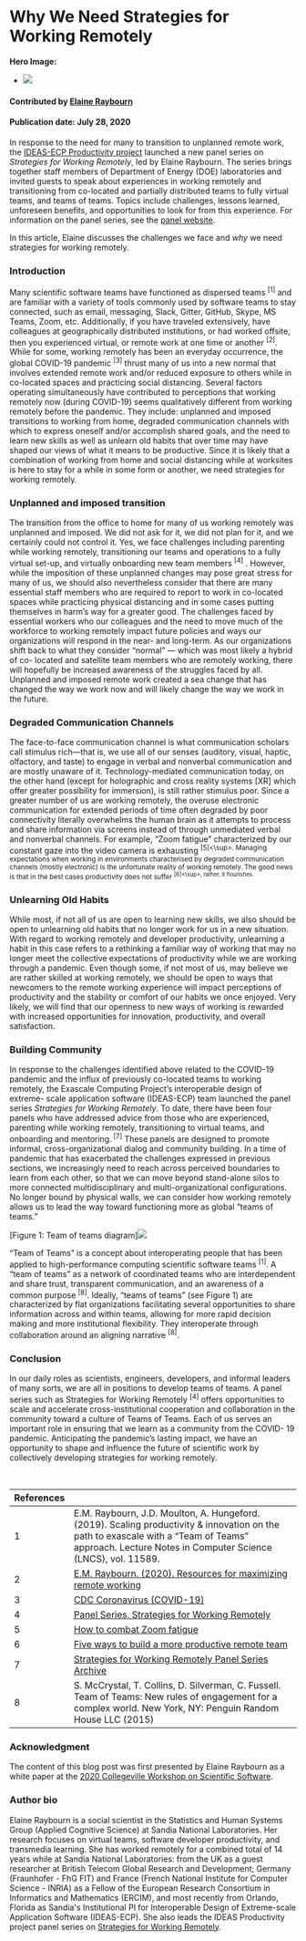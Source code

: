 # Why We Need Strategies for Working Remotely

**Hero Image:**
 
- <img src='https://github.com/betterscientificsoftware/images/raw/master/Blog_0520_WorkRemoteSpack.png' />

#### Contributed by [Elaine Raybourn](https://github.com/elaineraybourn "Elaine Raybourn GitHub Profile") 

#### Publication date: July 28, 2020

In response to the need for many to transition to unplanned remote work, the [IDEAS-ECP Productivity project](https://ideas-productivity.org/ideas-ecp) launched a new panel series on *Strategies for Working Remotely*, led by Elaine Raybourn. The series brings together staff members of Department of Energy (DOE) laboratories and invited guests to speak about experiences in working remotely and transitioning from co-located and partially distributed teams to fully virtual teams, and teams of teams. Topics include challenges, lessons learned, unforeseen benefits, and opportunities to look for from this experience. For information on the panel series, see the [panel website](https://www.exascaleproject.org/strategies-for-working-remotely).

In this article, Elaine discusses the challenges we face and *why* we need strategies for working remotely.

### Introduction 

Many scientific software teams have functioned as dispersed teams <sup>[1]</sup> and are familiar with a variety of tools commonly used by software teams to stay connected, such as email, messaging, Slack, Gitter, GitHub, Skype, MS Teams, Zoom, etc. Additionally, if you have traveled extensively, have colleagues at geographically distributed institutions, or had worked offsite, then you experienced virtual, or remote work at one time or another <sup>[2]</sup>. While for some, working remotely has been an everyday occurrence, the global COVID-19 pandemic <sup>[3]</sup> thrust many of us into a new normal that involves extended remote work and/or reduced exposure to others while in co-located spaces and practicing social distancing. Several factors operating simultaneously have contributed to perceptions that working remotely now (during COVID-19) seems qualitatively different from working remotely before the pandemic. They include: unplanned and imposed transitions to working from home, degraded communication channels with which to express oneself and/or accomplish shared goals, and the need to learn new skills as well as unlearn old habits that over time may have shaped our views of what it means to be productive. Since it is likely that a combination of working from home and social distancing while at worksites is here to stay for a while in some form or another, we need strategies for working remotely.

### Unplanned and imposed transition

The transition from the office to home for many of us working remotely was unplanned and imposed. We did not ask for it, we did not plan for it, and we certainly could not control it. Yes, we face challenges including parenting while working remotely, transitioning our teams and operations to a fully virtual set-up, and virtually onboarding new team members <sup>[4]</sup> . However, while the imposition of these unplanned changes may pose great stress for many of us, we should also nevertheless consider that there are many essential staff members who are required to report to work in co-located spaces while practicing physical distancing and in some cases putting themselves in harm’s way for a greater good. The challenges faced by essential workers who our colleagues and the need to move much of the workforce to working remotely impact future policies and ways our organizations will respond in the near- and long-term. As our organizations shift back to what they consider “normal” — which was most likely a hybrid of co- located and satellite team members who are remotely working, there will hopefully be increased awareness of the struggles faced by all. Unplanned and imposed remote work created a sea change that has changed the way we work now and will likely change the way we work in the future.

### Degraded Communication Channels

The face-to-face communication channel is what communication scholars call stimulus rich—that is, we use all of our senses (auditory, visual, haptic, olfactory, and taste) to engage in verbal and nonverbal communication and are mostly unaware of it. Technology-mediated communication today, on the other hand (except for holographic and cross reality systems [XR] which offer greater possibility for immersion), is still rather stimulus poor. Since a greater number of us are working remotely, the overuse electronic communication for extended periods of time often degraded by poor connectivity literally overwhelms the human brain as it attempts to process and share information via screens instead of through unmediated verbal and nonverbal channels. For example, “Zoom fatigue” characterized by our constant gaze into the video camera is exhausting <sup>[5]<\sup>. Managing expectations when working in environments characterised by degraded communication channels (mostly electronic) is the unfortunate reality of working remotely. The good news is that in the best cases productivity does not suffer <sup>[6]<\sup>, rather, it flourishes.

### Unlearning Old Habits

While most, if not all of us are open to learning new skills, we also should be open to unlearning old habits that no longer work for us in a new situation. With regard to working remotely and developer productivity, unlearning a habit in this case refers to a rethinking a familiar way of working that may no longer meet the collective expectations of productivity while we are working through a pandemic. Even though some, if not most of us, may believe we are rather skilled at working remotely, we should be open to ways that newcomers to the remote working experience will impact perceptions of productivity and the stability or comfort of our habits we once enjoyed. Very likely, we will find that our openness to new ways of working is rewarded with increased opportunities for innovation, productivity, and overall satisfaction.

### Building Community

In response to the challenges identified above related to the COVID-19 pandemic and the influx of previously co-located teams to working remotely, the Exascale Computing Project’s interoperable design of extreme- scale application software (IDEAS-ECP) team launched the panel series *Strategies for Working Remotely*. To date, there have been four panels who have addressed advice from those who are experienced, parenting while working remotely, transitioning to virtual teams, and onboarding and mentoring.<sup> [7]</sup> These panels are designed to promote informal, cross-organizational dialog and community building. In a time of pandemic that has exacerbated the challenges expressed in previous sections, we increasingly need to reach across perceived boundaries to learn from each other, so that we can move beyond stand-alone silos to more connected multidisciplinary and multi-organizational configurations. No longer bound by physical walls, we can consider how working remotely allows us to lead the way toward functioning more as global “teams of teams.”

[Figure 1: Team of teams diagram]<img src='https://github.com/betterscientificsoftware/images/raw/master/TeamOfTeamsDiagram.jpg' class='page' />

“Team of Teams” is a concept about interoperating people that has been applied to high-performance computing scientific software teams <sup>[1]</sup>. A “team of teams” as a network of coordinated teams who are interdependent and share trust, transparent communication, and an awareness of a common purpose <sup>[8]</sup>. Ideally, “teams of teams” (see Figure 1) are characterized by flat organizations facilitating several opportunities to share information across and within teams, allowing for more rapid decision making and more institutional flexibility. They interoperate through collaboration around an aligning narrative <sup>[8]</sup>.

### Conclusion

In our daily roles as scientists, engineers, developers, and informal leaders of many sorts, we are all in positions to develop teams of teams. A panel series such as Strategies for Working Remotely <sup>[4]</sup> offers opportunities to scale and accelerate cross-institutional cooperation and collaboration in the community toward a culture of Teams of Teams. Each of us serves an important role in ensuring that we learn as a community from the COVID- 19 pandemic. Anticipating the pandemic’s lasting impact, we have an opportunity to shape and influence the future of scientific work by collectively developing strategies for working remotely.

<!---
<br>
[1]: #ref1 "Scaling productivity & innovation on the path to exascale with a “Team of Teams” approach"
[2]: #ref2 "Resources for maximizing remote workin"
[3]: #ref3 "CDC Coronavirus (COVID-19)"
[4]: #ref4 "Panel Series, Strategies for Working Remotely"
[5]: #ref5 "How to combat Zoom fatigue"
[6]: #ref6 "Five ways to build a more productive remote team"
[7]: #ref7 "Strategies for Working Remotely Panel Series Archive"
[8]: #ref8 "Team of Teams: New rules of engagement for a complex world"
--->
<br>

References | &nbsp;
:--- | :---
<a name="ref1"></a>1 | E.M. Raybourn, J.D. Moulton, A. Hungeford. (2019). Scaling productivity & innovation on the path to exascale with a “Team of Teams” approach. Lecture Notes in Computer Science (LNCS), vol. 11589. 
<a name="ref2"></a>2 | [E.M. Raybourn. (2020). Resources for maximizing remote working ](https://bssw.io/items/resources-for-maximizing-remote-working)
<a name="ref3"></a>3 | [CDC Coronavirus (COVID-19) ](https://www.cdc.gov/coronavirus/2019-ncov/prevent-getting-sick/prevention.html)
<a name="ref4"></a>4 | [Panel Series, Strategies for Working Remotely ](https://exascaleproject.org/strategies-for-working-remotely)
<a name="ref5"></a>5 | [How to combat Zoom fatigue ](https://hbr.org/2020/04/how-to-combat-zoom-fatigue)
<a name="ref6"></a>6 | [Five ways to build a more productive remote team ](https://about.gitlab.com/blog/2019/12/10/how-to-build-a-more-productive-remote-team/)
<a name="ref7"></a>7 | [Strategies for Working Remotely Panel Series Archive ](https://ideas-productivity.org/events/strategies-for-working-remotely-panels/#about)
<a name="ref8"></a>8 | S. McCrystal, T. Collins, D. Silverman, C. Fussell. Team of Teams: New rules of engagement for a complex world. New York, NY: Penguin Random House LLC (2015)

### Acknowledgment
The content of this blog post was first presented by Elaine Raybourn as a white paper at the [2020 Collegeville Workshop on Scientific Software](https://collegeville.github.io/CW20).

### Author bio

Elaine Raybourn is a social scientist in the Statistics and Human Systems Group (Applied Cognitive Science) at Sandia National Laboratories. Her research focuses on virtual teams, software developer productivity, and transmedia learning.  She has worked remotely for a combined total of 14 years while at Sandia National Laboratories: from the UK as a guest researcher at British Telecom Global Research and Development; Germany (Fraunhofer - FhG FIT) and France (French National Institute for Computer Science - INRIA) as a Fellow of the European Research Consortium in Informatics and Mathematics (ERCIM), and most recently from Orlando, Florida as Sandia's Institutional PI for Interoperable Design of Extreme-scale Application Software (IDEAS-ECP). She also leads the IDEAS Productivity project panel series on [Strategies for Working Remotely](https://ideas-productivity.org/events/strategies-for-working-remotely-panels/). 

<!---
Publish: preview
RSS update: 2020-07-28
Categories: Collaboration
Topics: Strategies for More Effective Teams
Tags: bssw-blog-article
Level: 2
Prerequisites: default
Aggregate: none
SAND #: SAND2020-XXXX
--->


